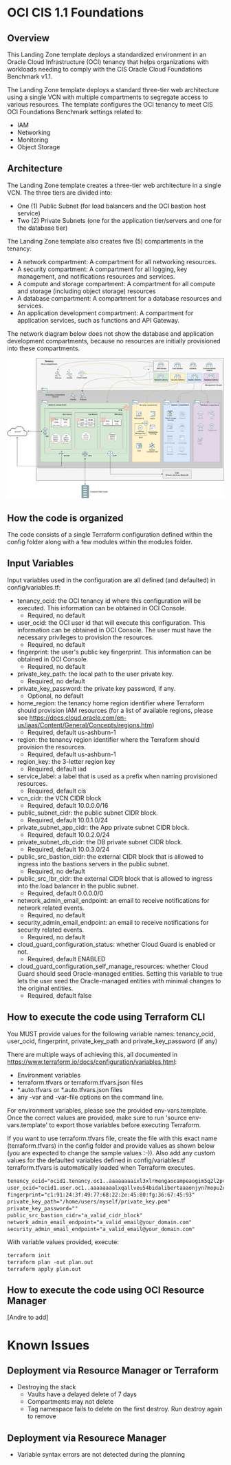 # OCI CIS 1.1 Foundations

## Overview
This Landing Zone template deploys a standardized environment in an Oracle Cloud Infrastructure (OCI) tenancy that helps organizations with workloads needing to comply with the CIS Oracle Cloud Foundations Benchmark v1.1. 

The Landing Zone template deploys a standard three-tier web architecture using a single VCN with multiple compartments to segregate access to various resources. The template configures the OCI tenancy to meet CIS OCI Foundations Benchmark settings related to:

- IAM
- Networking
- Monitoring
- Object Storage
 
 ## Architecture 
 The Landing Zone template creates a three-tier web architecture in a single VCN. The three tiers are divided into:
 
 - One (1) Public Subnet (for load balancers and the OCI bastion host service)
 - Two (2) Private Subnets (one for the application tier/servers and one for the database tier)
 
 The Landing Zone template also creates five (5) compartments in the tenancy:
 
 - A network compartment: A compartment for all networking resources.
 - A security compartment: A compartment for all logging, key management, and notifications resources and services. 
 - A compute and storage compartment: A compartment for all compute and storage (including object storage) resources
 - A database compartment: A compartment for a database resources and services. 
 - An application development compartment: A compartment for application services, such as functions and API Gateway. 

The network diagram below does not show the database and application development compartments, because no resources are initially provisioned into these compartments. 

![Architecture](images/Architecture.png)

## How the code is organized 
The code consists of a single Terraform configuration defined within the config folder along with a few modules within the modules folder.

## Input Variables
Input variables used in the configuration are all defined (and defaulted) in config/variables.tf:
- tenancy_ocid: the OCI tenancy id where this configuration will be executed. This information can be obtained in OCI Console.
	- Required, no default
- user_ocid: the OCI user id that will execute this configuration. This information can be obtained in OCI Console. The user must have the necessary privileges to provision the resources.
	- Required, no default
- fingerprint: the user's public key fingerprint. This information can be obtained in OCI Console.
	- Required, no default
- private_key_path: the local path to the user private key.
	- Required, no default
- private_key_password: the private key password, if any.
	- Optional, no default
- home_region: the tenancy home region identifier where Terraform should provision IAM resources (for a list of available regions, please see https://docs.cloud.oracle.com/en-us/iaas/Content/General/Concepts/regions.htm)
	- Required, default us-ashburn-1
- region: the tenancy region identifier where the Terraform should provision the resources.
	- Required, default us-ashburn-1
- region_key: the 3-letter region key
	- Required, default iad
- service_label: a label that is used as a prefix when naming provisioned resources.
	- Required, default cis
- vcn_cidr: the VCN CIDR block
	- Required, default 10.0.0.0/16
- public_subnet_cidr: the public subnet CIDR block.
	- Required, default 10.0.1.0/24
- private_subnet_app_cidr: the App private subnet CIDR block.
	- Required, default 10.0.2.0/24
- private_subnet_db_cidr: the DB private subnet CIDR block.
	- Required, default 10.0.3.0/24
- public_src_bastion_cidr: the external CIDR block that is allowed to ingress into the bastions servers in the public subnet.
	- Required, no default
- public_src_lbr_cidr: the external CIDR block that is allowed to ingress into the load balancer in the public subnet.
	- Required, default 0.0.0.0/0
- network_admin_email_endpoint: an email to receive notifications for network related events.
	- Required, no default
- security_admin_email_endpoint: an email to receive notifications for security related events.
	- Required, no default
- cloud_guard_configuration_status: whether Cloud Guard is enabled or not.
	- Required, default ENABLED
- cloud_guard_configuration_self_manage_resources: whether Cloud Guard should seed Oracle-managed entities. Setting this variable to true lets the user seed the Oracle-managed entities with minimal changes to the original entities.
	- Required, default false

## How to execute the code using Terraform CLI
You MUST provide values for the following variable names: tenancy_ocid, user_ocid, fingerprint, private_key_path and private_key_password (if any)

There are multiple ways of achieving this, all documented in https://www.terraform.io/docs/configuration/variables.html:
- Environment variables
- terraform.tfvars or terraform.tfvars.json files 
- *.auto.tfvars or *.auto.tfvars.json files
- any -var and -var-file options on the command line.

For environment variables, please see the provided env-vars.template. Once the correct values are provided, make sure to run 'source env-vars.template' to export those variables before executing Terraform.

If you want to use terraform.tfvars file, create the file with this exact name (terraform.tfvars) in the config folder and provide values as shown below (you are expected to change the sample values :-)). Also add any custom values for the defaulted variables defined in config/variables.tf
terraform.tfvars is automatically loaded when Terraform executes.

	tenancy_ocid="ocid1.tenancy.oc1..aaaaaaaaixl3xlrmengaocampeaogim5q2l2pv2qmfithywqhw4tgbvuq"
	user_ocid="ocid1.user.oc1..aaaaaaaalxqallveu54bidalibertaaaonjyn7mopu2oyy4hqjjducajotaefe"
	fingerprint="c1:91:24:3f:49:77:68:22:2e:45:80:fg:36:67:45:93"
	private_key_path="/home/users/myself/private_key.pem"
	private_key_password=""
	public_src_bastion_cidr="a_valid_cidr_block"
	network_admin_email_endpoint="a_valid_email@your_domain.com"
	security_admin_email_endpoint="a_valid_email@your_domain.com"

With variable values provided, execute:

	terraform init
	terraform plan -out plan.out
	terraform apply plan.out

## How to execute the code using OCI Resource Manager
[Andre to add]



# Known Issues
## Deployment via Resource Manager or Terraform
- Destroying the stack
	- Vaults have a delayed delete of 7 days
	- Compartments may not delete 
	- Tag namespace fails to delete on the first destroy.  Run destroy again to remove
## Deployment via Resourece Manager
- Variable syntax errors are not detected during the planning
